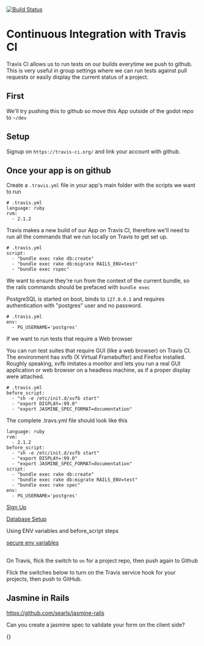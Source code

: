 [![Build Status](https://travis-ci.org/sarahmcalear/fifty_shades_of_testing.svg?branch=master)](https://travis-ci.org/sarahmcalear/fifty_shades_of_testing)

# Continuous Integration with Travis CI

Travis CI allows us to run tests on our builds everytime we push to github. This
is very useful in group settings where we can run tests against pull requests or
easily display the current status of a project.

## First

We'll try pushing this to github so move this App outside of the godot repo to `~/dev`

## Setup

Signup on `https://travis-ci.org/` and link your account with github.


## Once your app is on github

Create a `.travis.yml` file in your app's main folder with the scripts we want to run

```
# .travis.yml
language: ruby
rvm:
  - 2.1.2
```

Travis makes a new build of our App on Travis CI, therefore we'll need to run all the commands that we run locally on Travis to get set up.

```
# .travis.yml
script:
  - "bundle exec rake db:create"
  - "bundle exec rake db:migrate RAILS_ENV=test"
  - "bundle exec rspec"
```

We want to ensure they're run from the context of the current bundle, so the rails commands should be prefaced with `bundle exec`

PostgreSQL is started on boot, binds to `127.0.0.1` and requires authentication with "postgres" user and no password.

```
# .travis.yml
env:
  - PG_USERNAME='postgres'
```

If we want to run tests that require a Web browser

You can run test suites that require GUI (like a web browser) on Travis CI. The
environment has xvfb (X Virtual Framebuffer) and Firefox installed. Roughly
speaking, xvfb imitates a monitor and lets you run a real GUI application or web
browser on a headless machine, as if a proper display were attached.

```
# .travis.yml
before_script:
  - "sh -e /etc/init.d/xvfb start"
  - "export DISPLAY=:99.0"
  - "export JASMINE_SPEC_FORMAT=documentation"
```

The complete .travs.yml file should look like this

```
language: ruby
rvm:
  - 2.1.2
before_script:
  - "sh -e /etc/init.d/xvfb start"
  - "export DISPLAY=:99.0"
  - "export JASMINE_SPEC_FORMAT=documentation"
script:
  - "bundle exec rake db:create"
  - "bundle exec rake db:migrate RAILS_ENV=test"
  - "bundle exec rake spec"
env:
  - PG_USERNAME='postgres'
```
[Sign Up](http://about.travis-ci.org/docs/user/languages/ruby/)

[Database Setup](http://about.travis-ci.org/docs/user/database-setup/)

Using ENV variables and before_script steps

[secure env variables](http://about.travis-ci.org/docs/user/build-configuration/#Secure-environment-variables)

##

On Travis, flick the switch to `on` for a project repo, then push again to Github

Flick the switches below to turn on the Travis service hook for your projects,
then push to GitHub.

## Jasmine in Rails

https://github.com/searls/jasmine-rails

Can you create a jasmine spec to validate your form on the client side?

{}
